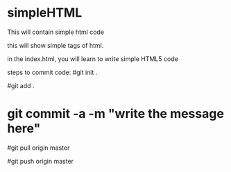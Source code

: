 # simpleHTML
This will contain simple html code

this will show simple tags of html.

in the index.html, you will learn to write simple HTML5 code

steps to commit code:
#git init .

#git add .

# git commit -a -m "write the message here"

#git pull origin master

#git push origin master

